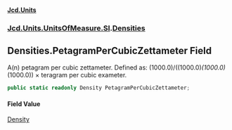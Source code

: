 #### [Jcd.Units](index.md 'index')
### [Jcd.Units.UnitsOfMeasure.SI](Jcd.Units.UnitsOfMeasure.SI.md 'Jcd.Units.UnitsOfMeasure.SI').[Densities](Densities.md 'Jcd.Units.UnitsOfMeasure.SI.Densities')

## Densities.PetagramPerCubicZettameter Field

A(n) petagram per cubic zettameter. Defined as: (1000.0)/((1000.0)*(1000.0)*(1000.0)) × teragram per cubic exameter.

```csharp
public static readonly Density PetagramPerCubicZettameter;
```

#### Field Value
[Density](Density.md 'Jcd.Units.UnitTypes.Density')
